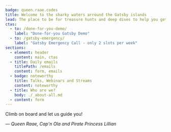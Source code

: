 ```yaml
---
badge: queen.raae.codes
title: Welcome to the sharky waters arround the Gatsby islands
lead: The place to be for treasure hunts and deep dives to help you get the most out of Gatsby
ctas:
  - to: /done-for-you-demo/
    label: "Done-for-you Gatsby Demo"
  - to: /gatsby-emergency/
    label: "Gatsby Emergency Call - only 2 slots per week"
sections:
  - element: header
    content: main, ctas
  - title: Daily emails
    titlePath: /emails
    content: form, emails
  - badge: noteworthy
    title: Talks, Webinars and Streams
    content: noteworthy
  - title: Who are we?
    body: ./_about-all.md
  - content: form
---
```


Climb on board and let us guide you!

_— Queen Raae, Cap'n Ola and Pirate Princess Lillian_

